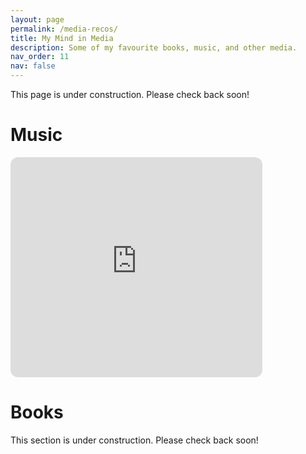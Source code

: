 ```yaml
---
layout: page
permalink: /media-recos/
title: My Mind in Media
description: Some of my favourite books, music, and other media.
nav_order: 11
nav: false
---
```


<div class="tba">
This page is under construction. Please check back soon!
</div>

<h1>Music</h1>
<iframe style="border-radius:12px" src="https://open.spotify.com/embed/playlist/2pYVAUP8mnH4jzdNpCvPfx?utm_source=generator&theme=0" width="80%" height="352" frameBorder="0" allowfullscreen="" allow="autoplay; clipboard-write; encrypted-media; fullscreen; picture-in-picture" loading="lazy"></iframe>

<h1>Books</h1>
<div class="tba">
This section is under construction. Please check back soon!
</div>
